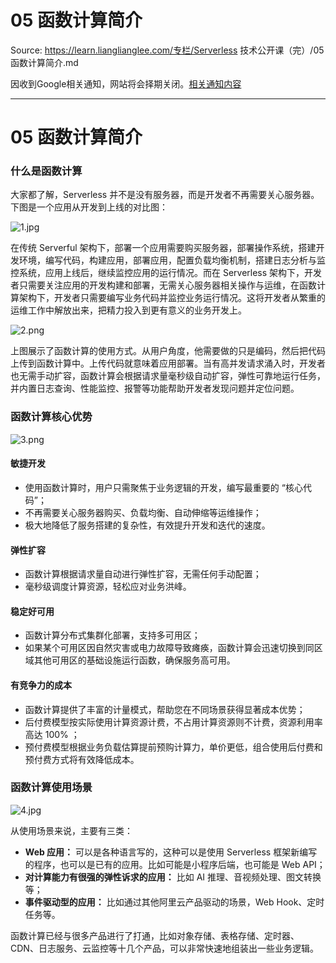# 05 函数计算简介 

Source: https://learn.lianglianglee.com/专栏/Serverless 技术公开课（完）/05 函数计算简介.md

因收到Google相关通知，网站将会择期关闭。[相关通知内容](https://lumendatabase.org/notices/44265620)

---

# 05 函数计算简介

### 什么是函数计算

大家都了解，Serverless 并不是没有服务器，而是开发者不再需要关心服务器。下图是一个应用从开发到上线的对比图：

![1.jpg](assets/2020-08-03-024851.jpg)

在传统 Serverful 架构下，部署一个应用需要购买服务器，部署操作系统，搭建开发环境，编写代码，构建应用，部署应用，配置负载均衡机制，搭建日志分析与监控系统，应用上线后，继续监控应用的运行情况。而在 Serverless 架构下，开发者只需要关注应用的开发构建和部署，无需关心服务器相关操作与运维，在函数计算架构下，开发者只需要编写业务代码并监控业务运行情况。这将开发者从繁重的运维工作中解放出来，把精力投入到更有意义的业务开发上。

![2.png](assets/2020-08-03-024852.png)

上图展示了函数计算的使用方式。从用户角度，他需要做的只是编码，然后把代码上传到函数计算中。上传代码就意味着应用部署。当有高并发请求涌入时，开发者也无需手动扩容，函数计算会根据请求量毫秒级自动扩容，弹性可靠地运行任务，并内置日志查询、性能监控、报警等功能帮助开发者发现问题并定位问题。

### 函数计算核心优势

![3.png](assets/2020-08-03-024854.png)

#### 敏捷开发

* 使用函数计算时，用户只需聚焦于业务逻辑的开发，编写最重要的 “核心代码”；
* 不再需要关心服务器购买、负载均衡、自动伸缩等运维操作；
* 极大地降低了服务搭建的复杂性，有效提升开发和迭代的速度。

#### 弹性扩容

* 函数计算根据请求量自动进行弹性扩容，无需任何手动配置；
* 毫秒级调度计算资源，轻松应对业务洪峰。

#### 稳定好可用

* 函数计算分布式集群化部署，支持多可用区；
* 如果某个可用区因自然灾害或电力故障导致瘫痪，函数计算会迅速切换到同区域其他可用区的基础设施运行函数，确保服务高可用。

#### 有竞争力的成本

* 函数计算提供了丰富的计量模式，帮助您在不同场景获得显著成本优势；
* 后付费模型按实际使用计算资源计费，不占用计算资源则不计费，资源利用率高达 100% ；
* 预付费模型根据业务负载估算提前预购计算力，单价更低，组合使用后付费和预付费方式将有效降低成本。

### 函数计算使用场景

![4.jpg](assets/2020-08-03-024854.jpg)

从使用场景来说，主要有三类：

* **Web 应用：** 可以是各种语言写的，这种可以是使用 Serverless 框架新编写的程序，也可以是已有的应用。比如可能是小程序后端，也可能是 Web API；
* **对计算能力有很强的弹性诉求的应用：** 比如 AI 推理、音视频处理、图文转换等；
* **事件驱动型的应用：** 比如通过其他阿里云产品驱动的场景，Web Hook、定时任务等。

函数计算已经与很多产品进行了打通，比如对象存储、表格存储、定时器、CDN、日志服务、云监控等十几个产品，可以非常快速地组装出一些业务逻辑。